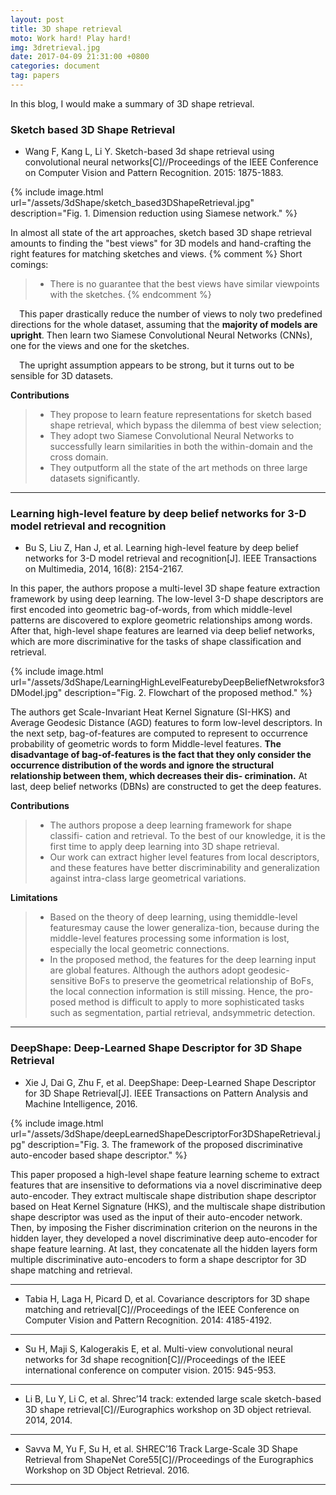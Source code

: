 ```yaml
---
layout: post
title: 3D shape retrieval 
moto: Work hard! Play hard!
img: 3dretrieval.jpg
date: 2017-04-09 21:31:00 +0800
categories: document
tag: papers
---
```


In this blog, I would make a summary of 3D shape retrieval.

### Sketch based 3D Shape Retrieval

* Wang F, Kang L, Li Y. Sketch-based 3d shape retrieval using convolutional neural networks[C]//Proceedings of the IEEE Conference on Computer Vision and Pattern Recognition. 2015: 1875-1883.

{% include image.html url="/assets/3dShape/sketch_based3DShapeRetrieval.jpg" description="Fig. 1. Dimension reduction using Siamese network." %}

<!-- ![pipline]({{site.url}}/assets/3dShape/sketch_based3DShapeRetrieval.jpg) -->

In almost all state of the art approaches, sketch based 3D shape retrieval amounts to finding the "best views" for 3D models and hand-crafting the right features for matching sketches and views.
{% comment %} 
Short comings:
>	* There is no guarantee that the best views have similar viewpoints with the sketches.
{% endcomment %} 

&ensp;&ensp;This paper drastically reduce the number of views to noly two predefined directions for the whole dataset, assuming that the **majority of models are upright**. Then learn two Siamese Convolutional Neural Networks (CNNs), one for the views and one for the sketches.

&ensp;&ensp;The upright assumption appears to be strong, but it turns out to be sensible for 3D datasets.

**Contributions**

> - They propose to learn feature representations for sketch based shape retrieval, which bypass the dilemma of best view selection;
> - They adopt two Siamese Convolutional Neural Networks to successfully learn similarities in both the within-domain and the cross domain.
> - They outputform all the state of the art methods on three large datasets significantly.

---

### Learning high-level feature by deep belief networks for 3-D model retrieval and recognition

* Bu S, Liu Z, Han J, et al. Learning high-level feature by deep belief networks for 3-D model retrieval and recognition[J]. IEEE Transactions on Multimedia, 2014, 16(8): 2154-2167.

In this paper, the authors propose a multi-level 3D shape feature extraction framework by using deep learning. 
The low-level 3-D shape descriptors are first encoded into geometric bag-of-words, from which middle-level patterns are discovered to explore geometric relationships among words. After that, high-level shape features are learned via deep belief networks, which are more discriminative for the tasks of shape classification and retrieval.

<!-- ![pipline]({{site.url}}/assets/3dShape/LearningHighLevelFeaturebyDeepBeliefNetwroksfor3DModel.jpg) -->
{% include image.html url="/assets/3dShape/LearningHighLevelFeaturebyDeepBeliefNetwroksfor3DModel.jpg" description="Fig. 2. Flowchart of the proposed method." %}


The authors get Scale-Invariant Heat Kernel Signature (SI-HKS) and Average Geodesic Distance (AGD) features to form low-level descriptors. In the next setp, bag-of-features are computed to represent to occurrence probability of geometric words to form Middle-level features. **The disadvantage of bag-of-features is the fact that they only consider the occurrence distribution of the words and ignore the structural relationship between them, which decreases their dis- crimination.** At last, deep belief networks (DBNs) are constructed to get the deep features.


**Contributions**

> - The authors propose a deep learning framework for shape classifi- cation and retrieval. To the best of our knowledge, it is the first time to apply deep learning into 3D shape retrieval.
> - Our work can extract higher level features from local descriptors, and these features have better discriminability and generalization against intra-class large geometrical variations.


**Limitations**
> - Based on the theory of deep learning, using themiddle-level featuresmay cause the lower generaliza-tion, because during the middle-level features processing some information is lost, especially the local geometric connections.
> - In the proposed method, the features for the deep learning input are global features. Although the authors adopt geodesic-sensitive BoFs to preserve the geometrical relationship of BoFs, the local connection information is still missing. Hence, the pro-posed method is difficult to apply to more sophisticated tasks such as segmentation, partial retrieval, andsymmetric detection.

---

### DeepShape: Deep-Learned Shape Descriptor for 3D Shape Retrieval

* Xie J, Dai G, Zhu F, et al. DeepShape: Deep-Learned Shape Descriptor for 3D Shape Retrieval[J]. IEEE Transactions on Pattern Analysis and Machine Intelligence, 2016.

{% include image.html url="/assets/3dShape/deepLearnedShapeDescriptorFor3DShapeRetrieval.jpg" description="Fig. 3. The framework of the proposed discriminative auto-encoder based shape descriptor." %}


This paper proposed a high-level shape feature learning scheme to extract features that are insensitive to deformations via a novel discriminative deep auto-encoder. They extract multiscale shape distribution shape descriptor based on Heat Kernel Signature (HKS), and the multiscale shape distribution shape descriptor was used as the input of their auto-encoder network. Then, by imposing the Fisher discrimination criterion on the neurons in the hidden layer, they developed a novel discriminative deep auto-encoder for shape feature learning. At last, they concatenate all the hidden layers form multiple discriminative auto-encoders to form a shape descriptor for 3D shape matching and retrieval.


---

* Tabia H, Laga H, Picard D, et al. Covariance descriptors for 3D shape matching and retrieval[C]//Proceedings of the IEEE Conference on Computer Vision and Pattern Recognition. 2014: 4185-4192.

---

* Su H, Maji S, Kalogerakis E, et al. Multi-view convolutional neural networks for 3d shape recognition[C]//Proceedings of the IEEE international conference on computer vision. 2015: 945-953.

---

* Li B, Lu Y, Li C, et al. Shrec’14 track: extended large scale sketch-based 3D shape retrieval[C]//Eurographics workshop on 3D object retrieval. 2014, 2014.

---

* Savva M, Yu F, Su H, et al. SHREC’16 Track Large-Scale 3D Shape Retrieval from ShapeNet Core55[C]//Proceedings of the Eurographics Workshop on 3D Object Retrieval. 2016.

---